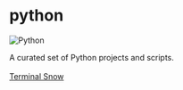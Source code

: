 # python

![Python](https://skillicons.dev/icons?i=py) <br>

A curated set of Python projects and scripts. <br>
<br>
[Terminal Snow](https://github.com/itscturner/python/tree/main/terminalsnow) <br>
